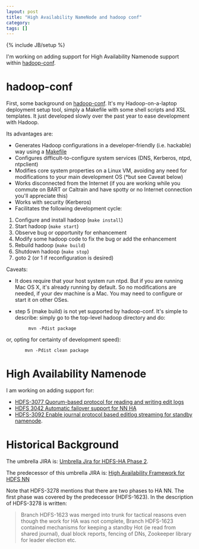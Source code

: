 ```yaml
---
layout: post
title: "High Availability NameNode and hadoop conf"
category: 
tags: []
---
```

{% include JB/setup %}

I'm working on adding support for High Availability Namenode support
within [hadoop-conf](https://github.com/ekoontz/hadoop-conf).

# hadoop-conf

First, some background on
[hadoop-conf](https://github.com/ekoontz/hadoop-conf/blob/master/README). It's
my Hadoop-on-a-laptop deployment setup tool, simply a Makefile with some
shell scripts and XSL templates. It just developed slowly over the
past year to ease development with Hadoop.

Its advantages are:

- Generates Hadoop configurations in a developer-friendly
 (i.e. hackable) way using a [Makefile](http://gnu.org/software/make)
- Configures difficult-to-configure system services (DNS, Kerberos, ntpd, ntpclient)
- Modifies core system properties on a Linux VM,
  avoiding any need for modifications to your main development OS (*but see Caveat below)
- Works disconnected from the Internet (if you are working while you commute on BART or Caltrain and have spotty or no Internet connection you'll appreciate this)
- Works with security (Kerberos)
- Facilitates the following development cycle:

1. Configure and install hadoop (`make install`)
2. Start hadoop (`make start`)
3. Observe bug or opportunity for enhancement
4. Modify some hadoop code to fix the bug or add the enhancement
5. Rebuild hadoop (`make build`)
6. Shutdown hadoop (`make stop`)
7. goto 2 (or 1 if reconfiguration is desired)

Caveats:

- It does require that your host system run ntpd. But if you are
running Mac OS X, it's already running by default. So no modifications
are needed, if your dev machine is a Mac. You may need to configure or
start it on other OSes.

- step 5 (make build) is not yet supported by
hadoop-conf. It's simple to describe: simply go to the top-level
hadoop directory and do:

      	   mvn -Pdist package

or, opting for certainty of development speed):

      	   mvn -Pdist clean package



# High Availability Namenode

I am working on adding support for: 

- [HDFS-3077 Quorum-based protocol for reading and writing edit logs](https://issues.apache.org/jira/browse/HDFS-3077)
- [HDFS 3042 Automatic failover support for NN HA](https://issues.apache.org/jira/browse/HDFS-3042)
- [HDFS-3092 Enable journal protocol based editlog streaming for standby namenode](https://issues.apache.org/jira/browse/HDFS-3042).

# Historical Background

The umbrella JIRA is: [Umbrella Jira for HDFS-HA Phase 2](https://issues.apache.org/jira/browse/HDFS-3278).

The predecessor of this umbrella JIRA is: [High Availability Framework
for HDFS NN](https://issues.apache.org/jira/browse/HDFS-1623)

Note that HDFS-3278 mentions that there are two phases to HA NN. The
first phase was covered by the predecessor (HDFS-1623). In the
description of HDFS-3278 is written:

> Branch HDFS-1623 was merged into trunk for tactical reasons even
> though the work for HA was not complete, Branch HDFS-1623 contained
> mechanisms for keeping a standby Hot (ie read from shared journal),
> dual block reports, fencing of DNs, Zookeeper library for leader
> election etc.


